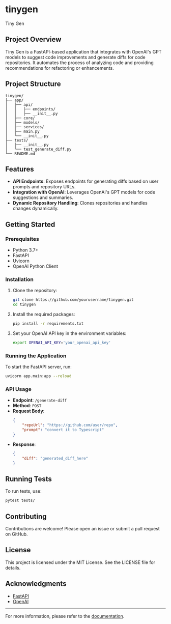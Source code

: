 # tinygen
Tiny Gen

## Project Overview
Tiny Gen is a FastAPI-based application that integrates with OpenAI's GPT models to suggest code improvements and generate diffs for code repositories. It automates the process of analyzing code and providing recommendations for refactoring or enhancements.

## Project Structure

```
tinygen/
├── app/
│   ├── api/
│   │   ├── endpoints/
│   │   ├── __init__.py
│   ├── core/
│   ├── models/
│   ├── services/
│   ├── main.py
│   └── __init__.py
├── tests/
│   ├── __init__.py
│   └── test_generate_diff.py
└── README.md
```

## Features
- **API Endpoints**: Exposes endpoints for generating diffs based on user prompts and repository URLs.
- **Integration with OpenAI**: Leverages OpenAI's GPT models for code suggestions and summaries.
- **Dynamic Repository Handling**: Clones repositories and handles changes dynamically.

## Getting Started
### Prerequisites
- Python 3.7+
- FastAPI
- Uvicorn
- OpenAI Python Client

### Installation
1. Clone the repository:
   ```bash
   git clone https://github.com/yourusername/tinygen.git
   cd tinygen
   ```
2. Install the required packages:
   ```bash
   pip install -r requirements.txt
   ```
3. Set your OpenAI API key in the environment variables:
   ```bash
   export OPENAI_API_KEY='your_openai_api_key'
   ```

### Running the Application
To start the FastAPI server, run:
```bash
uvicorn app.main:app --reload
```

### API Usage
- **Endpoint**: `/generate-diff`
- **Method**: `POST`
- **Request Body**:
   ```json
   {
       "repoUrl": "https://github.com/user/repo",
       "prompt": "convert it to Typescript"
   }
   ```
- **Response**:
   ```json
   {
       "diff": "generated_diff_here"
   }
   ```

## Running Tests
To run tests, use:
```bash
pytest tests/
```

## Contributing
Contributions are welcome! Please open an issue or submit a pull request on GitHub.

## License
This project is licensed under the MIT License. See the LICENSE file for details.

## Acknowledgments
- [FastAPI](https://fastapi.tiangolo.com)
- [OpenAI](https://openai.com)

---

For more information, please refer to the [documentation](https://yourdoclink.com).
